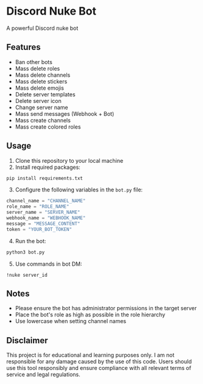 # Discord Nuke Bot

A powerful Discord nuke bot

## Features

- Ban other bots
- Mass delete roles
- Mass delete channels
- Mass delete stickers
- Mass delete emojis
- Delete server templates
- Delete server icon
- Change server name
- Mass send messages (Webhook + Bot)
- Mass create channels
- Mass create colored roles

## Usage

1. Clone this repository to your local machine
2. Install required packages:

```bash
pip install requirements.txt
```

3. Configure the following variables in the `bot.py` file:

```python
channel_name = "CHANNEL_NAME"
role_name = "ROLE_NAME"
server_name = "SERVER_NAME"
webhook_name = "WEBHOOK_NAME"
message = "MESSAGE_CONTENT"
token = "YOUR_BOT_TOKEN"
```

4. Run the bot:

```bash
python3 bot.py
```

5. Use commands in bot DM:

```
!nuke server_id
```

## Notes

- Please ensure the bot has administrator permissions in the target server
- Place the bot's role as high as possible in the role hierarchy
- Use lowercase when setting channel names

## Disclaimer

This project is for educational and learning purposes only. I am not responsible for any damage caused by the use of this code. Users should use this tool responsibly and ensure compliance with all relevant terms of service and legal regulations.

